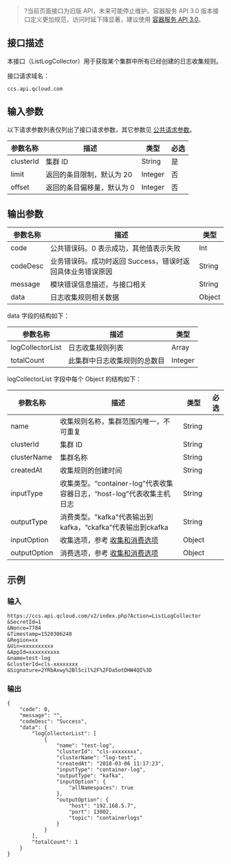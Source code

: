 >?当前页面接口为旧版 API，未来可能停止维护。容器服务 API 3.0 版本接口定义更加规范，访问时延下降显著，建议使用 [容器服务 API 3.0](https://cloud.tencent.com/document/api/457/31853)。
>
## 接口描述
本接口（ListLogCollector）用于获取某个集群中所有已经创建的日志收集规则。

接口请求域名：

````
ccs.api.qcloud.com
````

## 输入参数
以下请求参数列表仅列出了接口请求参数，其它参数见 [公共请求参数](/doc/api/457/9463)。

| 参数名称 | 描述 | 类型 |必选  |
|---------|---------|---------|---------|
|clusterId| 集群 ID | String| 是|
|limit| 返回的条目限制，默认为 20 | Integer| 否|
|offset| 返回的条目偏移量，默认为 0 | Integer | 否|

##  输出参数

| 参数名称 | 描述 |类型 |
|---------|---------|---------|
| code |公共错误码。0 表示成功，其他值表示失败| Int |
| codeDesc | 业务错误码。成功时返回 Success，错误时返回具体业务错误原因|String |
| message | 模块错误信息描述，与接口相关|String |
| data | 日志收集规则相关数据 |Object |

data 字段的结构如下：

| 参数名称 | 描述 |类型 |
|---------|---------|---------|
| logCollectorList | 日志收集规则列表 | Array |
|totalCount|此集群中日志收集规则的总数目| Integer|

logCollectorList 字段中每个 Object 的结构如下：

| 参数名称 | 描述 | 类型 |必选  |
|---------|---------|---------|---------|
| name| 收集规则名称，集群范围内唯一，不可重复 | String||
|clusterId| 集群 ID | String||
|clusterName| 集群名称 | String||
|createdAt|收集规则的创建时间| String ||
|inputType| 收集类型。“container-log”代表收集容器日志，“host-log”代表收集主机日志 | String||
|outputType|消费类型。"kafka"代表输出到kafka，“ckafka”代表输出到ckafka | String||
|inputOption| 收集选项，参考 [收集和消费选项](https://cloud.tencent.com/document/product/457/17548#input-and-output-options) | Object||
|outputOption| 消费选项，参考 [收集和消费选项](https://cloud.tencent.com/document/product/457/17548#input-and-output-options) | Object||


## 示例
### 输入

```
https://ccs.api.qcloud.com/v2/index.php?Action=ListLogCollector
&SecretId=1
&Nonce=7784
&Timestamp=1520306248
&Region=xx
&Uin=xxxxxxxxxx
&AppId=xxxxxxxxxx
&name=test-log
&clusterId=cls-xxxxxxxx
&Signature=2YRbAxwy%2BlScil%2F%2FDa5otDHW4QI%3D
```
### 输出

```
{
    "code": 0,
    "message": "",
    "codeDesc": "Success",
    "data": {
        "logCollectorList": [
            {
                "name": "test-log",
                "clusterId": "cls-xxxxxxxx",
                "clusterName": "log-test",
                "createdAt": "2018-03-06 11:17:23",
                "inputType": "container-log",
                "outputType": "kafka",
                "inputOption": {
                    "allNamespaces": true
                },
                "outputOption": {
                    "host": "192.168.5.7",
                    "port": 13002,
                    "topic": "containerlogs"
                }
            }
        ],
        "totalCount": 1
    }
}
```
